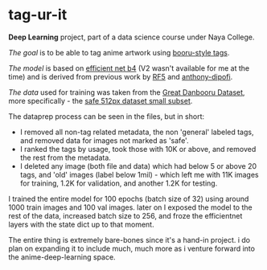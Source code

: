 # tag-ur-it

**Deep Learning** project, part of a data science course under Naya College.

*The goal* is to be able to tag anime artwork using [booru-style tags](https://safebooru.donmai.us/tags).  

*The model* is based on [efficient net b4](https://arxiv.org/abs/1905.11946) (V2 wasn't available for me at the time) and is derived from previous work by [RF5](https://github.com/RF5/danbooru-pretrained) and [anthony-dipofi](https://github.com/anthony-dipofi/danbooru-tagger).

*The data* used for training was taken from the [Great Danbooru Dataset](https://www.gwern.net/Danbooru2021), more specifically - the [safe 512px dataset small subset](https://www.kaggle.com/datasets/muoncollider/danbooru2020small).

The dataprep process can be seen in the files, but in short:
- I removed all non-tag related metadata, the non 'general' labeled tags, and removed data for images not marked as 'safe'.
- I ranked the tags by usage, took those with 10K or above, and removed the rest from the metadata.
- I deleted any image (both file and data) which had below 5 or above 20 tags, and 'old' images (label below 1mil) - which left me with 11K images for training, 1.2K for validation, and another 1.2K for testing.

I trained the entire model for 100 epochs (batch size of 32) using around 1000 train images and 100 val images. later on I exposed the model to the rest of the data, increased batch size to 256, and froze the efficientnet layers with the state dict up to that moment.

The entire thing is extremely bare-bones since it's a hand-in project. i do plan on expanding it to include much, much more as i venture forward into the anime-deep-learning space.